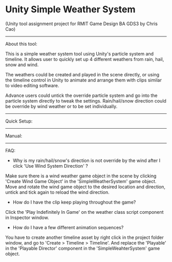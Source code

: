# Unity Simple Weather System
(Unity tool assignment project for RMIT Game Design BA GDS3 by Chris Cao)

-------------------------

About this tool:

This is a simple weather system tool using Unity's particle system and timeline. It allows user to quickly set up 4 different weathers from rain, hail, snow and wind. 

The weathers could be created and played in the scene directly, or using the timeline control in Unity to animate and arrange them with clips similar to video editing software.

Advance users could untick the override particle system and go into the particle system directly to tweak the settings. Rain/hail/snow direction could be override by wind weather or to be set individually. 


-------------------------

Quick Setup:


-------------------------

Manual:


-------------------------

FAQ:

- Why is my rain/hail/snow's direction is not override by the wind after I click 'Use Wind System Direction' ?

Make sure there is a wind weather game object in the scene by clicking 'Create Wind Game Object' in the 'SimpleWeatherSystem' game object. Move and rotate the wind game object to the desired location and direction, untick and tick again to reload the wind direction.


- How do I have the clip keep playing throughout the game?

Click the 'Play Indefinitely In Game' on the weather class script component in Inspector window.



- How do I have a few different animation sequences?

You have to create another timeline asset by right click in the project folder window, and go to 'Create > Timeline > Timeline'. And replace the 'Playable' in the 'Playable Director' component in the 'SimpleWeahterSystem' game object.
